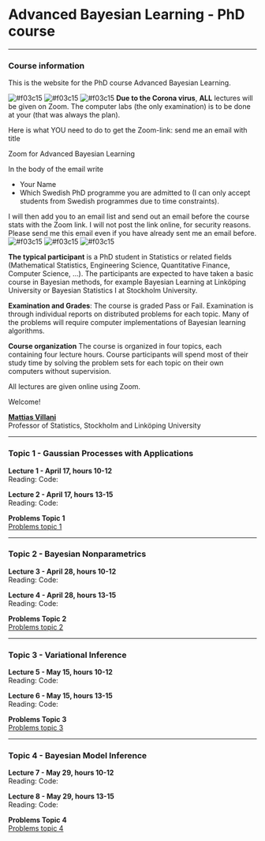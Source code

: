 # Advanced Bayesian Learning - PhD course

---

### Course information

This is the website for the PhD course Advanced Bayesian Learning.

![#f03c15](https://placehold.it/15/f03c15/000000?text=+) ![#f03c15](https://placehold.it/15/f03c15/000000?text=+) ![#f03c15](https://placehold.it/15/f03c15/000000?text=+) **Due to the Corona virus**, **ALL** lectures will be given on Zoom. The computer labs (the only examination) is to be done at your  (that was always the plan).

Here is what YOU need to do to get the Zoom-link: send me an email with title

Zoom for Advanced Bayesian Learning

In the body of the email write

- Your Name
- Which Swedish PhD programme you are admitted to (I can only accept students from Swedish programmes due to time constraints).

I will then add you to an email list and send out an email before the course stats with the Zoom link. I will not post the link online, for security reasons.
Please send me this email even if you have already sent me an email before.  ![#f03c15](https://placehold.it/15/f03c15/000000?text=+)
![#f03c15](https://placehold.it/15/f03c15/000000?text=+)
![#f03c15](https://placehold.it/15/f03c15/000000?text=+)


**The typical participant** is a PhD student in Statistics or related fields (Mathematical Statistics, Engineering Science, Quantitative Finance, Computer Science, ...). The participants are expected to have taken a basic course in Bayesian methods, for example Bayesian Learning at Linköping University or Bayesian Statistics I at Stockholm University.

**Examination and Grades**: The course is graded Pass or Fail. Examination is through individual reports on distributed problems for each topic. Many of the problems will require computer implementations of Bayesian learning algorithms.

**Course organization**
The course is organized in four topics, each containing four lecture hours. Course participants will spend most of their study time by solving the problem sets for each topic on their own computers without supervision.

All lectures are given online using Zoom.

Welcome!

[**Mattias Villani**](https://www.mattiasvillani.com/) \
Professor of Statistics, Stockholm and Linköping University

---


### Topic 1 - Gaussian Processes with Applications

**Lecture 1 - April 17, hours 10-12**\
Reading:
Code:

**Lecture 2 - April 17, hours 13-15**\
Reading:
Code:

**Problems Topic 1**\
[Problems topic 1](TBA)


---


### Topic 2 - Bayesian Nonparametrics

**Lecture 3 - April 28, hours 10-12**\
Reading:
Code:

**Lecture 4 - April 28, hours 13-15**\
Reading:
Code:

**Problems Topic 2**\
[Problems topic 2](TBA)


---


### Topic 3 -  Variational Inference

**Lecture 5 - May 15, hours 10-12**\
Reading:
Code:

**Lecture 6 - May 15, hours 13-15**\
Reading:
Code:

**Problems Topic 3**\
[Problems topic 3](TBA)


---


### Topic 4 - Bayesian Model Inference

**Lecture 7 - May 29, hours 10-12**\
Reading:
Code:

**Lecture 8 - May 29, hours 13-15**\
Reading:
Code:

**Problems Topic 4**\
[Problems topic 4](TBA)
